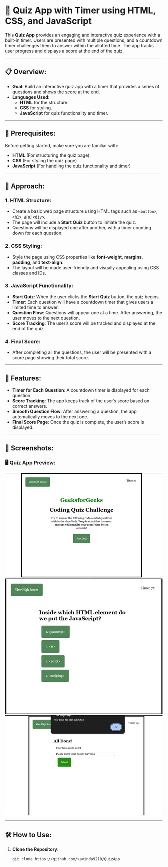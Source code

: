 # 📝 **Quiz App with Timer using HTML, CSS, and JavaScript**

This **Quiz App** provides an engaging and interactive quiz experience with a built-in timer. Users are presented with multiple questions, and a countdown timer challenges them to answer within the allotted time. The app tracks user progress and displays a score at the end of the quiz.

---

## 📋 **Overview**:

- **Goal**: Build an interactive quiz app with a timer that provides a series of questions and shows the score at the end.
- **Languages Used**: 
  - **HTML** for the structure.
  - **CSS** for styling.
  - **JavaScript** for quiz functionality and timer.

---

## 📝 **Prerequisites**:

Before getting started, make sure you are familiar with:
- **HTML** (For structuring the quiz page)
- **CSS** (For styling the quiz page)
- **JavaScript** (For handling the quiz functionality and timer)

---

## 🚀 **Approach**:

### 1. **HTML Structure**:
- Create a basic web page structure using HTML tags such as `<button>`, `<h1>`, and `<div>`.
- The page will include a **Start Quiz** button to initiate the quiz.
- Questions will be displayed one after another, with a timer counting down for each question.

### 2. **CSS Styling**:
- Style the page using CSS properties like **font-weight**, **margins**, **padding**, and **text-align**.
- The layout will be made user-friendly and visually appealing using CSS classes and IDs.
  
### 3. **JavaScript Functionality**:
- **Start Quiz**: When the user clicks the **Start Quiz** button, the quiz begins.
- **Timer**: Each question will have a countdown timer that gives users a limited time to answer.
- **Question Flow**: Questions will appear one at a time. After answering, the user moves to the next question.
- **Score Tracking**: The user’s score will be tracked and displayed at the end of the quiz.

### 4. **Final Score**:
- After completing all the questions, the user will be presented with a score page showing their total score.
  
---

## 🌟 **Features**:

- **Timer for Each Question**: A countdown timer is displayed for each question.
- **Score Tracking**: The app keeps track of the user’s score based on correct answers.
- **Smooth Question Flow**: After answering a question, the app automatically moves to the next one.
- **Final Score Page**: Once the quiz is complete, the user’s score is displayed.

---

## 📸 **Screenshots**:

### 🖥️ **Quiz App Preview**:
![Quiz App Screenshot](https://github.com/kavinda9210/QuizApp/blob/main/QuizApp/screenshot/1.PNG) 
![Quiz App Screenshot](https://github.com/kavinda9210/QuizApp/blob/main/QuizApp/screenshot/2.PNG) 
![Quiz App Screenshot](https://github.com/kavinda9210/QuizApp/blob/main/QuizApp/screenshot/3.PNG) 

---

## 🛠️ **How to Use**:

1. **Clone the Repository**:
   ```bash
   git clone https://github.com/kavinda9210/QuizApp
